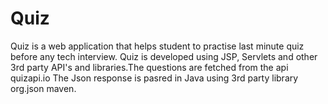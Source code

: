 # Quiz

Quiz is a web application that helps student to practise last minute quiz before any tech interview.
Quiz is developed using JSP, Servlets and other 3rd party API's and libraries.The questions are fetched from the api quizapi.io 
The Json response is pasred in Java using 3rd party library org.json maven.
